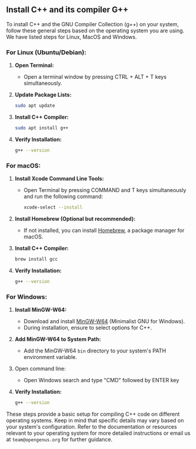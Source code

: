 ## Install C++ and its compiler G++

To install C++ and the GNU Compiler Collection (g++) on your system, follow these general steps based on the operating system you are using.
We have listed steps for Linux, MacOS and Windows.

### For Linux (Ubuntu/Debian):

1. **Open Terminal:**
   - Open a terminal window by pressing CTRL + ALT + T keys simultaneously.

2. **Update Package Lists:**
   ```bash
   sudo apt update
   ```

3. **Install C++ Compiler:**
   ```bash
   sudo apt install g++
   ```

4. **Verify Installation:**
   ```bash
   g++ --version
   ```

### For macOS:

1. **Install Xcode Command Line Tools:**
   - Open Terminal by pressing COMMAND and T keys simultaneously and run the following command:
     ```bash
     xcode-select --install
     ```

2. **Install Homebrew (Optional but recommended):**
   - If not installed, you can install [Homebrew](https://brew.sh/), a package manager for macOS.

3. **Install C++ Compiler:**
   ```bash
   brew install gcc
   ```

4. **Verify Installation:**
   ```bash
   g++ --version
   ```

### For Windows:

1. **Install MinGW-W64:**
   - Download and install [MinGW-W64](https://www.mingw-w64.org/downloads/) (Minimalist GNU for Windows).
   - During installation, ensure to select options for C++.

2. **Add MinGW-W64 to System Path:**
   - Add the MinGW-W64 `bin` directory to your system's PATH environment variable.
3. Open command line:

   - Open Windows search and type "CMD" followed by ENTER key 

4. **Verify Installation:**
   ```bash
   g++ --version
   ```

These steps provide a basic setup for compiling C++ code on different operating systems.
Keep in mind that specific details may vary based on your system's configuration.
Refer to the documentation or resources relevant to your operating system for more detailed instructions or email us at `team@opengenus.org` for further guidance.
